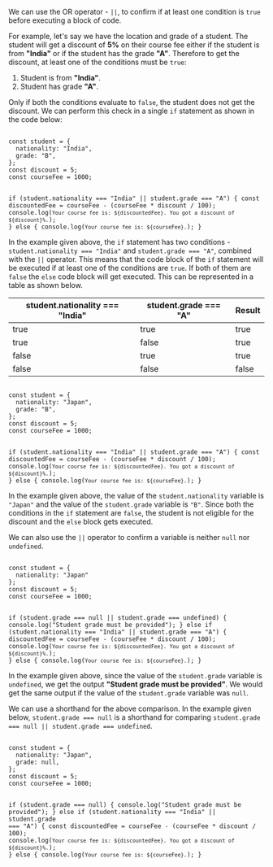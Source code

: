 We can use the OR operator - `||`,
to confirm if at least
one condition is `true`
before executing a block of code.

For example, let's say we have
the location and grade of a student.
The student will get
a discount of **5%**
on their course fee either if
the student is from **"India"**
or if the student has the grade **"A"**.
Therefore to get the discount,
at least one of the
conditions must be `true`:

1. Student is from **"India"**.
2. Student has grade **"A"**.

Only if both the conditions
evaluate to `false`,
the student does not get the discount.
We can perform this check
in a single `if` statement
as shown in the code below:

<codeblock language="javascript" type="lesson">
<code>
const student = {
  nationality: "India",
  grade: "B",
};
const discount = 5;
const courseFee = 1000;

if (student.nationality === "India" || student.grade === "A") {
  const discountedFee = courseFee - (courseFee * discount / 100);
  console.log(`Your course fee is: ${discountedFee}. You got a discount of ${discount}%.`);
} else {
  console.log(`Your course fee is: ${courseFee}.`);
}
</code>
</codeblock>

In the example given above,
the `if` statement has two conditions -
`student.nationality === "India"`
and `student.grade === "A"`,
combined with the `||` operator.
This means that the code block
of the `if` statement will
be executed if at least
one of the conditions are `true`.
If both of them are `false`
the `else` code block will get executed.
This can be represented in a table
as shown below.

| student.nationality === "India" | student.grade === "A" | Result |
| ------------------------------ | -------------------- | ------ |
| true                           | true                 | true   |
| true                           | false                | true   |
| false                          | true                 | true   |
| false                          | false                | false  |

<codeblock language="javascript" type="lesson">
<code>
const student = {
  nationality: "Japan",
  grade: "B",
};
const discount = 5;
const courseFee = 1000;

if (student.nationality === "India" || student.grade === "A") {
  const discountedFee = courseFee - (courseFee * discount / 100);
  console.log(`Your course fee is: ${discountedFee}. You got a discount of ${discount}%.`);
} else {
  console.log(`Your course fee is: ${courseFee}.`);
}
</code>
</codeblock>

In the example given above,
the value of the
`student.nationality` variable is `"Japan"`
and the value of the
`student.grade` variable is `"B"`.
Since both the conditions
in the `if` statement are `false`,
the student is not eligible for the discount
and the `else` block gets executed.

We can also use the `||` operator to confirm
a variable is neither `null` nor `undefined`.

<codeblock language="javascript" type="lesson">
<code>
const student = {
  nationality: "Japan"
};
const discount = 5;
const courseFee = 1000;

if (student.grade === null || student.grade === undefined) {
  console.log("Student grade must be provided");
} else if (student.nationality === "India" || student.grade === "A") {
  discountedFee = courseFee - (courseFee * discount / 100);
  console.log(`Your course fee is: ${discountedFee}. You got a discount of ${discount}%.`);
} else {
  console.log(`Your course fee is: ${courseFee}.`);
}
</code>
</codeblock>

In the example given above,
since the value of
the `student.grade` variable
is `undefined`,
we get the output
**"Student grade must be provided"**.
We would get the same output
if the value of
the `student.grade` variable
was `null`.

We can use a shorthand
for the above comparison.
In the example given below,
`student.grade === null` is a shorthand for
comparing `student.grade === null || student.grade === undefined`.

<codeblock language="javascript" type="lesson">
<code>
const student = {
  nationality: "Japan",
  grade: null,
};
const discount = 5;
const courseFee = 1000;

if (student.grade === null) {
  console.log("Student grade must be provided");
} else if (student.nationality === "India" || student.grade === "A") {
  const discountedFee = courseFee - (courseFee * discount / 100);
  console.log(`Your course fee is: ${discountedFee}. You got a discount of ${discount}%.`);
} else {
  console.log(`Your course fee is: ${courseFee}.`);
}
</code>
</codeblock>